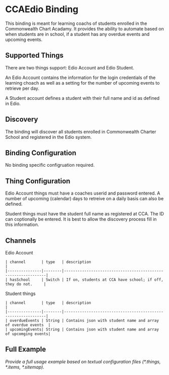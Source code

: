# CCAEdio Binding

This binding is meant for learning coachs of students enrolled in the Commonwealth Chart Acadamy. It provides the ability to automate based on when students are in school, if a student has any overdue events and upcoming events.

## Supported Things

There are two things support: Edio Account and Edio Student.

An Edio Account contains the information for the login credentials of the learning choach as well as a setting for the number of upcoming events to retrieve per day.

A Student account defines a student with their full name and id as defined in Edio.

## Discovery

The binding will discover all students enrolled in Commonwealth Charter School and registered in the Edio system.

## Binding Configuration

No binding specific configruation required.

## Thing Configuration

Edio Account things must have a coaches userid and password entered. A number of upcoming (calendar) days to retreive on a daily basis can also be defined.

Student things must have the student full name as registered at CCA. The ID can coptionally be entered. It is best to allow the discovery process fill in this information.

## Channels

Edio Account

    | channel       | type   | description                                                  |
    |---------------|--------|--------------------------------------------------------------|
    | hasSchool     | Switch | If on, students at CCA have school; if off, they do not.     |

Student things

    | channel       | type   | description                                                  |
    |---------------|--------|--------------------------------------------------------------|
    | overdueEvents | String | Contains json with student name and array of overdue events  |
    | upcomingEvents| String | Contains json with student name and array of upcomging events|

## Full Example

_Provide a full usage example based on textual configuration files (*.things, *.items, *.sitemap)._
